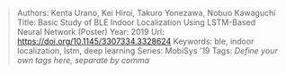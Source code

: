 > Authors: Kenta Urano, Kei Hiroi, Takuro Yonezawa, Nobuo Kawaguchi
> Title: Basic Study of BLE Indoor Localization Using LSTM-Based Neural Network (Poster)
> Year: 2019
> Url: https://doi.org/10.1145/3307334.3328624
> Keywords: ble, indoor localization, lstm, deep learning
> Series: MobiSys '19
> Tags: *Define your own tags here, separate by comma*